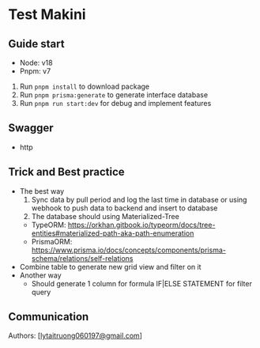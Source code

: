 # Test Makini

## Guide start

- Node: v18
- Pnpm: v7

1. Run `pnpm install` to download package
2. Run `pnpm prisma:generate` to generate interface database
3. Run `pnpm run start:dev` for debug and implement features

## Swagger

- http

## Trick and Best practice

- The best way
  1. Sync data by pull period and log the last time in database or using webhook to push data to backend and insert to database
  2. The database should using Materialized-Tree
  - TypeORM: https://orkhan.gitbook.io/typeorm/docs/tree-entities#materialized-path-aka-path-enumeration
  - PrismaORM: https://www.prisma.io/docs/concepts/components/prisma-schema/relations/self-relations
- Combine table to generate new grid view and filter on it
- Another way
  - Should generate 1 column for formula IF|ELSE STATEMENT for filter query

## Communication

Authors: [lytaitruong060197@gmail.com]

